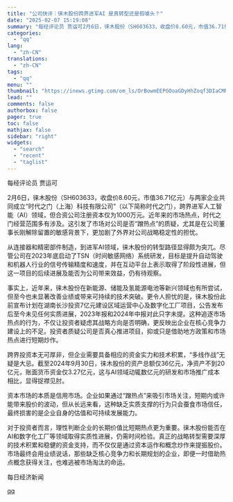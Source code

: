 ```yaml
---
title: "公司快评｜徕木股份跨界进军AI 是真转型还是假噱头？"
date: "2025-02-07 15:19:08"
summary: "每经评论员 贾运可2月6日，徕木股份（SH603633，收盘价8.60元，市值36.71亿元）与两家..."
categories:
  - "qq"
lang:
  - "zh-CN"
translations:
  - "zh-CN"
tags:
  - "qq"
menu: ""
thumbnail: "https://inews.gtimg.com/om_ls/OrBowmEEPGOoaGDyHhZoqf3DIaCMRrqUXm6JC8cEEy8vcAA_640360/0"
lead: ""
comments: false
authorbox: false
pager: true
toc: false
mathjax: false
sidebar: "right"
widgets:
  - "search"
  - "recent"
  - "taglist"
---
```


每经评论员 贾运可

2月6日，徕木股份（SH603633，收盘价8.60元，市值36.71亿元）与两家企业共同成立“时代之门（上海）科技有限公司”（以下简称时代之门），跨界进军人工智能（AI）领域，但合资公司注册资本仅为1000万元。近年来的市场热点，时代之门经营范围多有涉及。这引发了市场对公司是否“蹭热点”的质疑，尤其是在公司董事长刚解除留置的敏感背景下，更加剧了外界对公司战略稳定性的担忧。

从连接器和精密部件制造，到进军AI领域，徕木股份的转型路径显得颇为突兀。尽管公司在2023年底启动了TSN（时间敏感网络）系统研发，目标是提升自动驾驶和机器人行业的信号传输精度和速度，并在互动平台上表示取得了阶段性进展，但这一项目的后续进展及能否为公司带来效益，仍有待观察。

事实上，近年来，徕木股份在新能源、储能及氢能源电池等新兴领域也有所尝试，但至今也未显著改善业绩或带来可持续的技术突破。更令人担忧的是，徕木股份此前宣布计划在湖南长沙投资7亿元建设区域运营中心及数字化工厂项目，公告发布后至今未见任何实质进展，2023年报和2024年中报对此只字未提。这种追逐市场热点的行为，不仅让投资者疑虑其战略方向是否明确，更反映出企业在核心竞争力建设上的不足。投资者质疑公司是否真心推进项目，抑或只是借助地方政策和市场热点进行短期炒作。

跨界投资本无可厚非，但企业需要具备相应的资金实力和技术积累，“多线作战”无疑是大忌。截至2024年9月30日，徕木股份的资产总额仅36亿元，净资产不到20亿元，账面货币资金仅3.27亿元，这与AI领域动辄数亿元的研发和市场推广成本相比，显得捉襟见肘。

资本市场的本质是信用市场。企业如果通过“蹭热点”来吸引市场关注，短期内或许能带来股价的波动，但从长远来看，这种缺乏实质支撑的行为只会蚕食市场信任，最终损害的是企业自身的估值和可持续发展能力。

对于投资者而言，理性判断企业的长期价值比短期热点更为重要。徕木股份能否在AI和数字化工厂等领域取得实质性进展，仍需时间检验。真正的战略转型需要深厚的技术积累和稳健的资金支持，而不仅仅是通过资本运作和概念炒作来提振股价。市场最终会用业绩说话，那些缺乏核心竞争力和长期规划的企业，即便一时借助热点概念获得关注，也难逃被市场淘汰的命运。

  

每日经济新闻

[qq](https://new.qq.com/rain/a/20250207A05EBH00)
